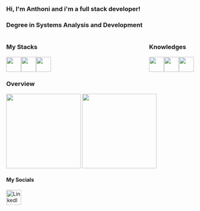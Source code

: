 ### Hi, I'm Anthoni and i'm a full stack developer!

### Degree in Systems Analysis and Development

<div style="display: flex; justify-content: space-between;">
  <div>
    <h3>My Stacks</h3>
    <div style="display: flex; justify-content: space-around;">
      <img src="https://cdn.jsdelivr.net/gh/devicons/devicon/icons/react/react-original.svg" width="40" height="40"/>
      <img src="https://cdn.jsdelivr.net/gh/devicons/devicon/icons/postgresql/postgresql-plain.svg" width="40" height="40"/>
      <img src="https://cdn.jsdelivr.net/gh/devicons/devicon/icons/java/java-plain.svg" width="40" height="40"/>
    </div>
  </div>

  <div>
    <h3>Knowledges</h3>
    <div style="display: flex; justify-content: space-around;">
      <img src="https://cdn.jsdelivr.net/gh/devicons/devicon@latest/icons/kubernetes/kubernetes-original.svg" width="40" height="40"/>
      <img src="https://cdn.jsdelivr.net/gh/devicons/devicon@latest/icons/docker/docker-original.svg" width="40" height="40"/>
      <img src="https://cdn.jsdelivr.net/gh/devicons/devicon@latest/icons/git/git-original.svg" width="40" height="40"/>
    </div>
  </div>
</div>

### Overview
  <img src="https://github-readme-stats.vercel.app/api/top-langs/?username=Atessaroto&theme=midnight-purple&show_icons=true&hide_border=true&layout=compact" height="200"/>
  <img src="https://github-readme-streak-stats.herokuapp.com/?user=Atessaroto&theme=midnight-purple&hide_border=true" height="200"/>


####  My Socials
<a href="https://www.linkedin.com/in/anthoni-t/" target="_blank">
  <img src="https://cdn.jsdelivr.net/gh/devicons/devicon/icons/linkedin/linkedin-original.svg" width="40" height="40" alt="LinkedIn"/>
</a>

